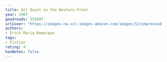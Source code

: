 ```yaml
---
title: All Quiet on the Western Front
year: 1987
goodreads: 355697
urlCover: "https://images-na.ssl-images-amazon.com/images/S/compressed.photo.goodreads.com/books/1632027397i/355697.jpg"
authors:
- Erich Maria Remarque
tags:
- Fiction
rating: 4
hasNotes: false
---
```

